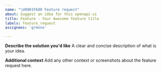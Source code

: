 ```yaml
---
name: "\U0001F680 Feature request"
about: Suggest an idea for this openapi-ui
title: Feature - Your Awesome feature title
labels: feature_request
assignees: 'grmono'

---
```


**Describe the solution you'd like**
A clear and concise description of what is your idea.

**Additional context**
Add any other context or screenshots about the feature request here.
